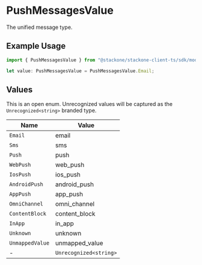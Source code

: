 # PushMessagesValue

The unified message type.

## Example Usage

```typescript
import { PushMessagesValue } from "@stackone/stackone-client-ts/sdk/models/shared";

let value: PushMessagesValue = PushMessagesValue.Email;
```

## Values

This is an open enum. Unrecognized values will be captured as the `Unrecognized<string>` branded type.

| Name                   | Value                  |
| ---------------------- | ---------------------- |
| `Email`                | email                  |
| `Sms`                  | sms                    |
| `Push`                 | push                   |
| `WebPush`              | web_push               |
| `IosPush`              | ios_push               |
| `AndroidPush`          | android_push           |
| `AppPush`              | app_push               |
| `OmniChannel`          | omni_channel           |
| `ContentBlock`         | content_block          |
| `InApp`                | in_app                 |
| `Unknown`              | unknown                |
| `UnmappedValue`        | unmapped_value         |
| -                      | `Unrecognized<string>` |